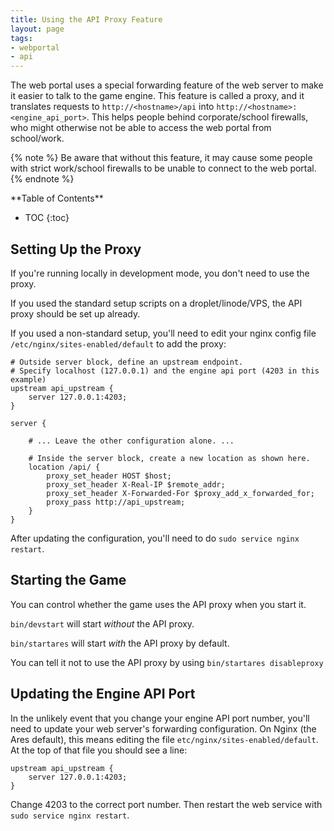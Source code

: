 ```yaml
---
title: Using the API Proxy Feature
layout: page
tags:
- webportal
- api
---
```


The web portal uses a special forwarding feature of the web server to make it easier to talk to the game engine.  This feature is called a proxy, and it translates requests to `http://<hostname>/api` into `http://<hostname>:<engine_api_port>`.   This helps people behind corporate/school firewalls, who might otherwise not be able to access the web portal from school/work.   

{% note %} 
 Be aware that without this feature, it may cause some people with strict work/school firewalls to be unable to connect to the web portal.
{% endnote %}

<div id="inline_toc" markdown="1">
**Table of Contents**

* TOC
{:toc}
</div>

## Setting Up the Proxy

If you're running locally in development mode, you don't need to use the proxy.

If you used the standard setup scripts on a droplet/linode/VPS, the API proxy should be set up already.  

If you used a non-standard setup, you'll need to edit your nginx config file `/etc/nginx/sites-enabled/default` to add the proxy:

    # Outside server block, define an upstream endpoint.  
    # Specify localhost (127.0.0.1) and the engine api port (4203 in this example)
    upstream api_upstream {
        server 127.0.0.1:4203;
    }
    
    server {
        
        # ... Leave the other configuration alone. ...
        
        # Inside the server block, create a new location as shown here.
        location /api/ {
            proxy_set_header HOST $host;
            proxy_set_header X-Real-IP $remote_addr;
            proxy_set_header X-Forwarded-For $proxy_add_x_forwarded_for;
            proxy_pass http://api_upstream;
        }
    }

After updating the configuration, you'll need to do `sudo service nginx restart`.

## Starting the Game

You can control whether the game uses the API proxy when you start it.

`bin/devstart` will start *without* the API proxy.

`bin/startares` will start *with* the API proxy by default.  

You can tell it not to use the API proxy by using `bin/startares disableproxy`

## Updating the Engine API Port

In the unlikely event that you change your engine API port number, you'll need to update your web server's forwarding configuration.  On Nginx (the Ares default), this means editing the file `etc/nginx/sites-enabled/default`.  At the top of that file you should see a line:

    upstream api_upstream {
        server 127.0.0.1:4203;
    }

Change 4203 to the correct port number.  Then restart the web service with `sudo service nginx restart`.

